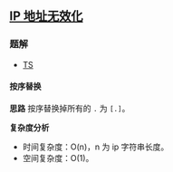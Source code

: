 ## [IP 地址无效化](https://leetcode-cn.com/problems/defanging-an-ip-address/)

### 题解
+ [TS](../../ts/1152/1051.ts)

#### 按序替换
**思路**
按序替换掉所有的 `.` 为 `[.]`。

**复杂度分析**
+ 时间复杂度：O(n)，n 为 ip 字符串长度。
+ 空间复杂度：O(1)。